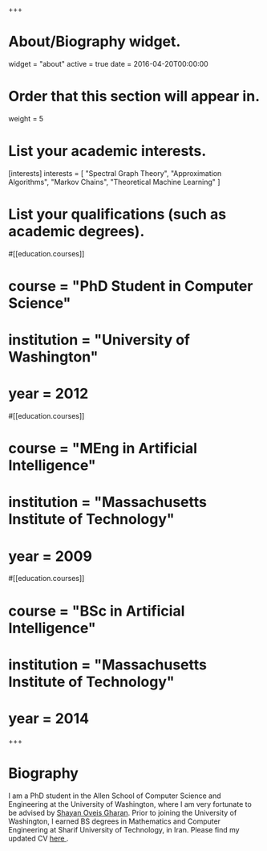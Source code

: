 +++
# About/Biography widget.
widget = "about"
active = true
date = 2016-04-20T00:00:00

# Order that this section will appear in.
weight = 5

# List your academic interests.
[interests]
  interests = [
    "Spectral Graph Theory",
    "Approximation Algorithms",
    "Markov Chains",
	"Theoretical Machine Learning"
  ]

# List your qualifications (such as academic degrees).
#[[education.courses]]
#  course = "PhD Student in Computer Science"
#  institution = "University of Washington"
#  year = 2012

#[[education.courses]]
#  course = "MEng in Artificial Intelligence"
#  institution = "Massachusetts Institute of Technology"
#  year = 2009

#[[education.courses]]
#  course = "BSc in Artificial Intelligence"
#  institution = "Massachusetts Institute of Technology"
#  year = 2014
 
+++

# Biography

I am a PhD student in the Allen School of Computer Science and Engineering at the University of Washington, where I am very fortunate to be advised by <a href="https://homes.cs.washington.edu/~shayan/">Shayan Oveis Gharan</a>.
Prior to joining the University of Washington, I earned BS degrees in Mathematics and Computer Engineering at Sharif University of Technology, in Iran. Please find my updated CV <a href="/files/cv.pdf"> here </a>.